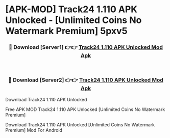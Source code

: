 # [APK-MOD] Track24 1.110 APK Unlocked - [Unlimited Coins No Watermark Premium] 5pxv5



<div align="center">
<h3>🔴 Download [Server1] 👉👉 <a href="https://momento.my/?title=Track24_1.110_APK_Unlocked">Track24 1.110 APK Unlocked Mod Apk</a></h3><br>

<h3>🔴 Download [Server2] 👉👉 <a href="https://momento.my/?title=Track24_1.110_APK_Unlocked">Track24 1.110 APK Unlocked Mod Apk</a></h3>
</div>



Download Track24 1.110 APK Unlocked 

Free APK MOD Track24 1.110 APK Unlocked [Unlimited Coins No Watermark Premium]

Download Track24 1.110 APK Unlocked [Unlimited Coins No Watermark Premium] Mod For Android
